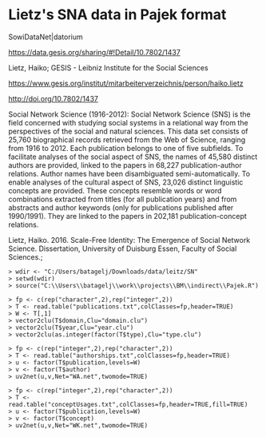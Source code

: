 # Lietz's SNA data in Pajek format

SowiDataNet|datorium

https://data.gesis.org/sharing/#!Detail/10.7802/1437

Lietz, Haiko; GESIS - Leibniz Institute for the Social Sciences

https://www.gesis.org/institut/mitarbeiterverzeichnis/person/haiko.lietz

http://doi.org/10.7802/1437

Social Network Science (1916-2012):
Social Network Science (SNS) is the field concerned with studying social systems in a relational way from the perspectives of the social and natural sciences. This data set consists of 25,760 biographical records retrieved from the Web of Science, ranging from 1916 to 2012. Each publication belongs to one of five subfields. To facilitate analyses of the social aspect of SNS, the names of 45,580 distinct authors are provided, linked to the papers in 68,227 publication-author relations. Author names have been disambiguated semi-automatically. To enable analyses of the cultural aspect of SNS, 23,026 distinct linguistic concepts are provided. These concepts resemble words or word combinations extracted from titles (for all publication years) and from abstracts and author keywords (only for publications published after 1990/1991). They are linked to the papers in 202,181 publication-concept relations.

Lietz, Haiko. 2016. Scale-Free Identity: The Emergence of Social Network Science. Dissertation, University of Duisburg Essen, Faculty of Social Sciences.;

```
> wdir <- "C:/Users/batagelj/Downloads/data/leitz/SN"
> setwd(wdir)
> source("C:\\Users\\batagelj\\work\\projects\\BM\\indirect\\Pajek.R")

> fp <- c(rep("character",2),rep("integer",2))
> T <- read.table("publications.txt",colClasses=fp,header=TRUE)
> W <- T[,1] 
> vector2clu(T$domain,Clu="domain.clu")
> vector2clu(T$year,Clu="year.clu")
> vector2clu(as.integer(factor(T$type),Clu="type.clu")

> fp <- c(rep("integer",2),rep("character",2))
> T <- read.table("authorships.txt",colClasses=fp,header=TRUE)
> u <- factor(T$publication,levels=W)
> v <- factor(T$author)
> uv2net(u,v,Net="WA.net",twomode=TRUE)

> fp <- c(rep("integer",2),rep("character",2))
> T <- read.table("conceptUsages.txt",colClasses=fp,header=TRUE,fill=TRUE)
> u <- factor(T$publication,levels=W)
> v <- factor(T$concept)
> uv2net(u,v,Net="WK.net",twomode=TRUE)
```



